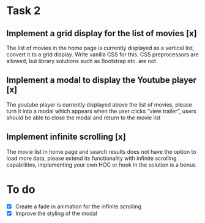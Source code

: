 # Task 2

## Implement a grid display for the list of movies [x]
The list of movies in the home page is currently displayed as a vertical list, convert it to a grid display. Write vanilla CSS for this. CSS preprocessors are allowed, but library solutions such as Bootstrap etc. are not.

## Implement a modal to display the Youtube player [x]
The youtube player is currently displayed above the list of movies, please turn it into a modal which appears when the user clicks “view trailer”, users should be able to close the modal and return to the movie list

## Implement infinite scrolling [x]
The movie list in home page and search results does not have the option to load more data, please extend its functionality with infinite scrolling capabilities, implementing your own HOC or hook in the solution is a bonus


# To do

- [x] Create a fade in animation for the infinite scrolling
- [x] Improve the styling of the modal